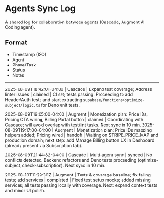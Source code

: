 # Agents Sync Log

A shared log for collaboration between agents (Cascade, Augment AI Coding agent).

## Format
- Timestamp (ISO)
- Agent
- Phase/Task
- Status
- Notes

---

2025-08-09T18:42:01-04:00 | Cascade | Expand test coverage; Address linter issues | claimed | CI set; tests passing. Proceeding to add Header/Auth tests and start extracting `supabase/functions/optimize-subject/logic.ts` for Deno unit tests.

2025-08-09T19:05:00-04:00 | Augment | Monetization plan: Price IDs, Pricing CTA wiring, Billing Portal button | claimed | Coordinating with Cascade; will avoid overlap with test/lint tasks. Next sync in 10 min.
2025-08-09T19:17:00-04:00 | Augment | Monetization plan: Price IDs mapping helpers added; Pricing wired | handoff | Waiting on STRIPE_PRICE_MAP and production domain; next step: add Manage Billing button UX in Dashboard (already present via Subscription tab).

2025-08-09T21:44:32-04:00 | Cascade | Multi-agent sync | synced | No conflicts detected. Backend refactors and Deno tests proceeding (optimize-subject, check-subscription). Next sync in 10 min.


2025-08-10T11:29:30Z | Augment | Tests & coverage baseline; fix failing tests; add services | completed | Fixed test setup mocks; added missing services; all tests passing locally with coverage. Next: expand context tests and minor UI polish.
